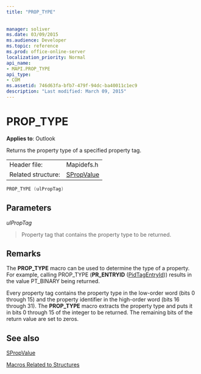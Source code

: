 ```yaml
---
title: "PROP_TYPE"
 
 
manager: soliver
ms.date: 03/09/2015
ms.audience: Developer
ms.topic: reference
ms.prod: office-online-server
localization_priority: Normal
api_name:
- MAPI.PROP_TYPE
api_type:
- COM
ms.assetid: 746d63fa-bfb7-479f-94dc-ba40011c1ec9
description: "Last modified: March 09, 2015"
---
```


# PROP_TYPE

  
  
**Applies to**: Outlook 
  
Returns the property type of a specified property tag.
  
|||
|:-----|:-----|
|Header file:  <br/> |Mapidefs.h  <br/> |
|Related structure:  <br/> |[SPropValue](spropvalue.md) <br/> |
   
```cpp
PROP_TYPE (ulPropTag)
```

## Parameters

 _ulPropTag_
  
> Property tag that contains the property type to be returned.
    
## Remarks

The **PROP_TYPE** macro can be used to determine the type of a property. For example, calling PROP_TYPE (**PR_ENTRYID** ([PidTagEntryId](pidtagentryid-canonical-property.md))) results in the value PT_BINARY being returned.
  
Every property tag contains the property type in the low-order word (bits 0 through 15) and the property identifier in the high-order word (bits 16 through 31). The **PROP_TYPE** macro extracts the property type and puts it in bits 0 through 15 of the integer to be returned. The remaining bits of the return value are set to zeros. 
  
## See also



[SPropValue](spropvalue.md)


[Macros Related to Structures](macros-related-to-structures.md)

